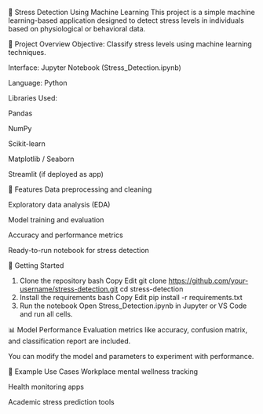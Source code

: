 🧠 Stress Detection Using Machine Learning
This project is a simple machine learning-based application designed to detect stress levels in individuals based on physiological or behavioral data.

📄 Project Overview
Objective: Classify stress levels using machine learning techniques.

Interface: Jupyter Notebook (Stress_Detection.ipynb)

Language: Python

Libraries Used:

Pandas

NumPy

Scikit-learn

Matplotlib / Seaborn

Streamlit (if deployed as app)

🚀 Features
Data preprocessing and cleaning

Exploratory data analysis (EDA)

Model training and evaluation

Accuracy and performance metrics

Ready-to-run notebook for stress detection

🏁 Getting Started
1. Clone the repository
bash
Copy
Edit
git clone https://github.com/your-username/stress-detection.git
cd stress-detection
2. Install the requirements
bash
Copy
Edit
pip install -r requirements.txt
3. Run the notebook
Open Stress_Detection.ipynb in Jupyter or VS Code and run all cells.

📊 Model Performance
Evaluation metrics like accuracy, confusion matrix, and classification report are included.

You can modify the model and parameters to experiment with performance.

🧪 Example Use Cases
Workplace mental wellness tracking

Health monitoring apps

Academic stress prediction tools
